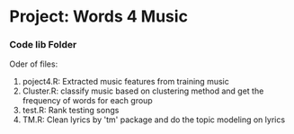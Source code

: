 # Project: Words 4 Music

### Code lib Folder

Oder of files:

1. poject4.R: Extracted music features from training music
2. Cluster.R: classify music based on clustering method and get the frequency of words for each group
3. test.R: Rank testing songs
4. TM.R: Clean lyrics by 'tm' package and do the topic modeling on lyrics


